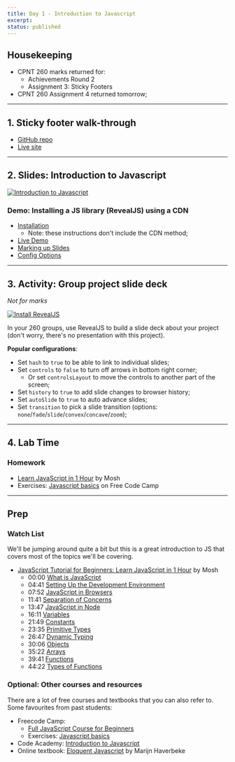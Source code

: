 ```yaml
---
title: Day 1 - Introduction to Javascript
excerpt: 
status: published
---
```


## Housekeeping
- CPNT 260 marks returned for:
    - Achievements Round 2
    - Assignment 3: Sticky Footers
- CPNT 260 Assignment 4 returned tomorrow;

---

## 1. Sticky footer walk-through
- [GitHub repo](https://github.com/sait-wbdv/f22-spoilers-cpnt260-a3/)
- [Live site](https://sait-wbdv.github.io/f22-spoilers-cpnt260-a3/)

---

## 2. Slides: Introduction to Javascript
[![Introduction to Javascript](/images/slides/js-intro.png)](https://sait-wbdv.github.io/slides/f22/cpnt-262/js-introduction.html)

### Demo: Installing a JS library (RevealJS) using a CDN
- [Installation](https://revealjs.com/installation/)
    - Note: these instructions don't include the CDN method;
- [Live Demo](https://revealjs.com/demo/)
- [Marking up Slides](https://revealjs.com/markup/)
- [Config Options](https://revealjs.com/config/)

---

## 3. Activity: Group project slide deck
_Not for marks_

[![Install RevealJS](https://gist.githubusercontent.com/acidtone/5ade98e682f62f8fafd34d24dca03066/raw/8803ef4375bdd9aad7e8f0a0e41d5eb9186458cc/revealjs-logo.png)](https://gist.github.com/acidtone/5ade98e682f62f8fafd34d24dca03066)

In your 260 groups, use RevealJS to build a slide deck about your project (don't worry, there's no presentation with this project).

**Popular configurations**:
- Set `hash` to `true` to be able to link to individual slides;
- Set `controls` to `false` to turn off arrows in bottom right corner;
    - Or set `controlsLayout` to move the controls to another part of the screen;
- Set `history` to `true` to add slide changes to browser history;
- Set `autoSlide` to `true` to auto advance slides;
- Set `transition` to pick a slide transition (options: `none`/`fade`/`slide`/`convex`/`concave`/`zoom`);


---

## 4. Lab Time
### Homework
- [Learn JavaScript in 1 Hour](https://www.youtube.com/watch?v=W6NZfCO5SIk) by Mosh
- Exercises: [Javascript basics](https://www.freecodecamp.org/learn/javascript-algorithms-and-data-structures/#basic-javascript) on Free Code Camp

---

## Prep
### Watch List
We'll be jumping around quite a bit but this is a great introduction to JS that covers most of the topics we'll be covering.

- [JavaScript Tutorial for Beginners: Learn JavaScript in 1 Hour](https://www.youtube.com/watch?v=W6NZfCO5SIk) by Mosh
  - 00:00 [What is JavaScript](https://www.youtube.com/watch?v=W6NZfCO5SIk)
  - 04:41 [Setting Up the Development Environment](https://www.youtube.com/watch?v=W6NZfCO5SIk&t=281s)
  - 07:52 [JavaScript in Browsers](https://www.youtube.com/watch?v=W6NZfCO5SIk&t=472s)
  - 11:41 [Separation of Concerns](https://www.youtube.com/watch?v=W6NZfCO5SIk&t=701s)
  - 13:47 [JavaScript in Node](https://www.youtube.com/watch?v=W6NZfCO5SIk&t=827s)
  - 16:11 [Variables](https://www.youtube.com/watch?v=W6NZfCO5SIk&t=971s)
  - 21:49 [Constants](https://www.youtube.com/watch?v=W6NZfCO5SIk&t=1309s)
  - 23:35 [Primitive Types](https://www.youtube.com/watch?v=W6NZfCO5SIk&t=1415s) 
  - 26:47 [Dynamic Typing ](https://www.youtube.com/watch?v=W6NZfCO5SIk&t=1607s)
  - 30:06 [Objects](https://www.youtube.com/watch?v=W6NZfCO5SIk&t=1806s)
  - 35:22 [Arrays](https://www.youtube.com/watch?v=W6NZfCO5SIk&t=2122s)
  - 39:41 [Functions](https://www.youtube.com/watch?v=W6NZfCO5SIk&t=2122s)
  - 44:22 [Types of Functions](https://www.youtube.com/watch?v=W6NZfCO5SIk&t=2662s)

### Optional: Other courses and resources
There are a lot of free courses and textbooks that you can also refer to. Some favourites from past students:
- Freecode Camp: 
    - [Full JavaScript Course for Beginners](https://www.freecodecamp.org/news/full-javascript-course-for-beginners/)
    - Exercises: [Javascript basics](https://www.freecodecamp.org/learn/javascript-algorithms-and-data-structures/#basic-javascript)
- Code Academy: [Introduction to Javascript](https://www.codecademy.com/learn/introduction-to-javascript)
- Online textbook: [Eloquent Javascript](https://eloquentjavascript.net/) by Marijn Haverbeke